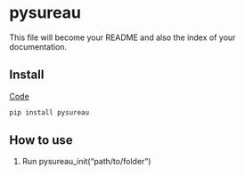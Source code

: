 # pysureau


<!-- WARNING: THIS FILE WAS AUTOGENERATED! DO NOT EDIT! -->

This file will become your README and also the index of your
documentation.

## Install

[Code](https://cuddly-train-pg45gq96vww26wgv.github.dev/)

``` sh
pip install pysureau
```

## How to use

1)  Run pysureau_init(“path/to/folder”)
